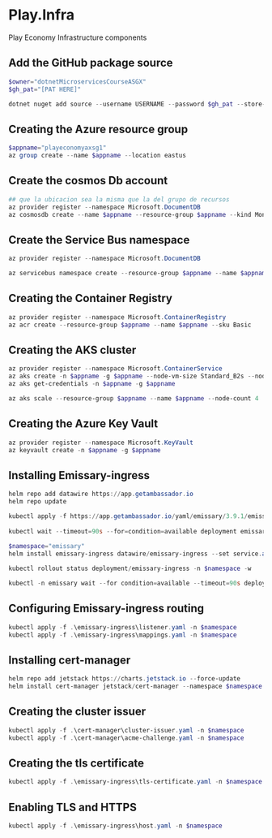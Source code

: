 # Play.Infra
Play Economy Infrastructure components


## Add the GitHub package source
```powershell
$owner="dotnetMicroservicesCourseASGX"
$gh_pat="[PAT HERE]"

dotnet nuget add source --username USERNAME --password $gh_pat --store-password-in-clear-text --name github "https://nuget.pkg.github.com/$owner/index.json"
```

## Creating the Azure resource group
```powershell
$appname="playeconomyaxsg1"
az group create --name $appname --location eastus
```
## Create the cosmos Db account
```powershell
## que la ubicacion sea la misma que la del grupo de recursos
az provider register --namespace Microsoft.DocumentDB
az cosmosdb create --name $appname --resource-group $appname --kind MongoDB --enable-free-tier
```

## Create the Service Bus namespace
```powershell
az provider register --namespace Microsoft.DocumentDB

az servicebus namespace create --resource-group $appname --name $appname --sku Standard
```

## Creating the Container Registry
```powershell
az provider register --namespace Microsoft.ContainerRegistry
az acr create --resource-group $appname --name $appname --sku Basic
```

## Creating the AKS cluster
```powershell
az provider register --namespace Microsoft.ContainerService
az aks create -n $appname -g $appname --node-vm-size Standard_B2s --node-count 2 --attach-acr $appname --enable-oidc-issuer --enable-workload-identity --generate-ssh-keys 
az aks get-credentials -n $appname -g $appname

az aks scale --resource-group $appname --name $appname --node-count 4
```

## Creating the Azure Key Vault
```powershell
az provider register --namespace Microsoft.KeyVault
az keyvault create -n $appname -g $appname
```
## Installing Emissary-ingress
```powershell
helm repo add datawire https://app.getambassador.io
helm repo update

kubectl apply -f https://app.getambassador.io/yaml/emissary/3.9.1/emissary-crds.yaml
 
kubectl wait --timeout=90s --for=condition=available deployment emissary-apiext -n emissary-system
 
$namespace="emissary" 
helm install emissary-ingress datawire/emissary-ingress --set service.annotations."service\.beta\.kubernetes\.io/azure-dns-label-name"=$appname --namespace $namespace --create-namespace 

kubectl rollout status deployment/emissary-ingress -n $namespace -w

kubectl -n emissary wait --for condition=available --timeout=90s deploy -lapp.kubernetes.io/instance=emissary-ingress

```

## Configuring Emissary-ingress routing
```powershell
kubectl apply -f .\emissary-ingress\listener.yaml -n $namespace
kubectl apply -f .\emissary-ingress\mappings.yaml -n $namespace
```

## Installing cert-manager
```powershell
helm repo add jetstack https://charts.jetstack.io --force-update
helm install cert-manager jetstack/cert-manager --namespace $namespace --version v1.18.0 --set crds.enabled=true

```

## Creating the cluster issuer
```powershell
kubectl apply -f .\cert-manager\cluster-issuer.yaml -n $namespace
kubectl apply -f .\cert-manager\acme-challenge.yaml -n $namespace
``` 

## Creating the tls certificate
```powershell
kubectl apply -f .\emissary-ingress\tls-certificate.yaml -n $namespace

```

## Enabling TLS and HTTPS
```powershell
kubectl apply -f .\emissary-ingress\host.yaml -n $namespace
``` 